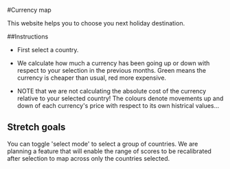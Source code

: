 #Currency map

This website helps you to choose you next holiday destination.

##Instructions

- First select a country. 

- We calculate how much a currency has been going up or down with respect to your selection in the previous months. Green means the currency is cheaper than usual, red more expensive.

- NOTE that we are not calculating the absolute cost of the currency relative to your selected country! The colours denote movements up and down of each currency's price with respect to its own histrical values...

## Stretch goals

You can toggle 'select mode' to select a group of countries. We are planning a feature that will enable the range of scores to be recalibrated after selection to map across only the countries selected.
